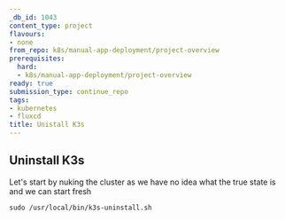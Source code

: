```yaml
---
_db_id: 1043
content_type: project
flavours:
- none
from_repo: k8s/manual-app-deployment/project-overview
prerequisites:
  hard:
  - k8s/manual-app-deployment/project-overview
ready: true
submission_type: continue_repo
tags:
- kubernetes
- fluxcd
title: Unistall K3s
---
```


## Uninstall K3s

  Let's start by nuking the cluster as we have no idea what the true state is
  and we can start fresh

```
sudo /usr/local/bin/k3s-uninstall.sh
```
